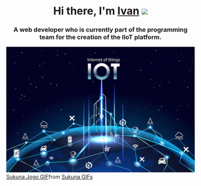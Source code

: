 
<h1 align="center">Hi there, I'm <a href="https://t.me/DazaiVan" target="_blank">Ivan</a> 
<img src="https://tenor.com/ru/view/sukuna-jogo-jjk-jujutsu-kaisen-fire-gif-16776067268642080998" height="32"/></h1>

<h3 align="center">A web developer who is currently part of the programming team for the creation of the IIoT platform.</h3>
<div height="100"  text-align="center"><img  src="https://github.com/DazaiOsamu2111/DazaiOsamu2111/blob/main/74.jpg"/></div>
<div class="tenor-gif-embed" data-postid="16776067268642080998" data-share-method="host" data-aspect-ratio="2.02439" data-width="100%"><a href="https://tenor.com/view/sukuna-jogo-jjk-jujutsu-kaisen-fire-gif-16776067268642080998">Sukuna Jogo GIF</a>from <a href="https://tenor.com/search/sukuna-gifs">Sukuna GIFs</a></div> <script type="text/javascript" async src="https://tenor.com/embed.js"></script>
<!--
**DazaiOsamu2111/DazaiOsamu2111** is a ✨ _special_ ✨ repository because its `README.md` (this file) appears on your GitHub profile.

Here are some ideas to get you started:

- 🔭 I’m currently working on ...
- 🌱 I’m currently learning ...
- 👯 I’m looking to collaborate on ...
- 🤔 I’m looking for help with ...
- 💬 Ask me about ...
- 📫 How to reach me: ...
- 😄 Pronouns: ...
- ⚡ Fun fact: ...
-->
